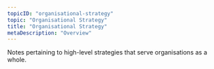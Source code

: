 ```yaml
---
topicID: "organisational-strategy"
topic: "Organisational Strategy"
title: "Organisational Strategy"
metaDescription: "Overview"
---
```


Notes pertaining to high-level strategies that serve organisations as a whole.
